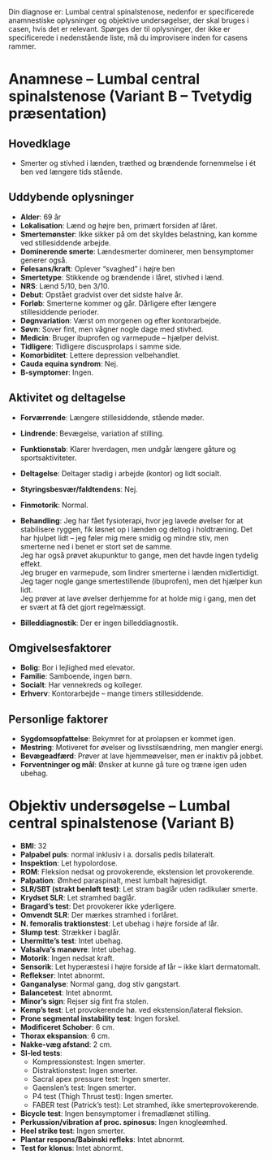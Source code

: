 
Din diagnose er: Lumbal central spinalstenose, nedenfor er specificerede anamnestiske oplysninger og objektive undersøgelser, der skal bruges i casen, hvis det er relevant. Spørges der til oplysninger, der ikke er specificerede i nedenstående liste, må du improvisere inden for casens rammer. 

# Anamnese – Lumbal central spinalstenose (Variant B – Tvetydig præsentation)

## Hovedklage

- Smerter og stivhed i lænden, træthed og brændende fornemmelse i ét ben ved længere tids stående.

## Uddybende oplysninger

- **Alder**: 69 år
- **Lokalisation**: Lænd og højre ben, primært forsiden af låret.
- **Smertemønster**: Ikke sikker på om det skyldes belastning, kan komme ved stillesiddende arbejde.
- **Dominerende smerte**: Lændesmerter dominerer, men bensymptomer generer også.
- **Følesans/kraft**: Oplever “svaghed” i højre ben
- **Smertetype**: Stikkende og brændende i låret, stivhed i lænd.
- **NRS**: Lænd 5/10, ben 3/10.
- **Debut**: Opstået gradvist over det sidste halve år.
- **Forløb**: Smerterne kommer og går. Dårligere efter længere stillesiddende perioder.
- **Døgnvariation**: Værst om morgenen og efter kontorarbejde.
- **Søvn**: Sover fint, men vågner nogle dage med stivhed.
- **Medicin**: Bruger ibuprofen og varmepude – hjælper delvist.
- **Tidligere**: Tidligere discusprolaps i samme side.
- **Komorbiditet**: Lettere depression velbehandlet.
- **Cauda equina syndrom**: Nej.
- **B-symptomer**: Ingen.

## Aktivitet og deltagelse

- **Forværrende**: Længere stillesiddende, stående møder.
- **Lindrende**: Bevægelse, variation af stilling.
- **Funktionstab**: Klarer hverdagen, men undgår længere gåture og sportsaktiviteter.
- **Deltagelse**: Deltager stadig i arbejde (kontor) og lidt socialt.
- **Styringsbesvær/faldtendens**: Nej.
- **Finmotorik**: Normal.
- **Behandling**: Jeg har fået fysioterapi, hvor jeg lavede øvelser for at stabilisere ryggen, fik løsnet op i lænden og deltog i holdtræning. Det har hjulpet lidt – jeg føler mig mere smidig og mindre stiv, men smerterne ned i benet er stort set de samme.  
Jeg har også prøvet akupunktur to gange, men det havde ingen tydelig effekt.  
Jeg bruger en varmepude, som lindrer smerterne i lænden midlertidigt. Jeg tager nogle gange smertestillende (ibuprofen), men det hjælper kun lidt.  
Jeg prøver at lave øvelser derhjemme for at holde mig i gang, men det er svært at få det gjort regelmæssigt.

- **Billeddiagnostik**: Der er ingen billeddiagnostik.

## Omgivelsesfaktorer

- **Bolig**: Bor i lejlighed med elevator.
- **Familie**: Samboende, ingen børn.
- **Socialt**: Har vennekreds og kolleger.
- **Erhverv**: Kontorarbejde – mange timers stillesiddende.

## Personlige faktorer

- **Sygdomsopfattelse**: Bekymret for at prolapsen er kommet igen.
- **Mestring**: Motiveret for øvelser og livsstilsændring, men mangler energi.
- **Bevægeadfærd**: Prøver at lave hjemmeøvelser, men er inaktiv på jobbet.
- **Forventninger og mål**: Ønsker at kunne gå ture og træne igen uden ubehag.

# Objektiv undersøgelse – Lumbal central spinalstenose (Variant B)

- **BMI**: 32
- **Palpabel puls**: normal inklusiv  i a. dorsalis pedis bilateralt.
- **Inspektion**: Let hypolordose.  
- **ROM**: Fleksion nedsat og provokerende, ekstension let provokerende.  
- **Palpation**: Ømhed paraspinalt, mest lumbalt højresidigt.  
- **SLR/SBT (strakt benløft test)**: Let stram baglår uden radikulær smerte.  
- **Krydset SLR**: Let stramhed baglår.  
- **Bragard’s test**: Det provokerer ikke yderligere.  
- **Omvendt SLR**: Der mærkes stramhed i forlåret.  
- **N. femoralis traktionstest**: Let ubehag i højre forside af lår.  
- **Slump test**: Strækker i baglår.  
- **Lhermitte’s test**: Intet ubehag.   
- **Valsalva’s manøvre**: Intet ubehag. 
- **Motorik**: Ingen nedsat kraft.  
- **Sensorik**: Let hyperæstesi i højre forside af lår – ikke klart dermatomalt.  
- **Reflekser**: Intet abnormt.  
- **Ganganalyse**: Normal gang, dog stiv gangstart.  
- **Balancetest**: Intet abnormt.  
- **Minor’s sign**: Rejser sig fint fra stolen.  
- **Kemp’s test**: Let provokerende hø. ved ekstension/lateral fleksion.  
- **Prone segmental instability test**: Ingen forskel.  
- **Modificeret Schober**: 6 cm. 
- **Thorax ekspansion**: 6 cm.  
- **Nakke-væg afstand**: 2 cm.  
- **SI-led tests**:  
  - Kompressionstest: Ingen smerter.  
  - Distraktionstest: Ingen smerter.  
  - Sacral apex pressure test: Ingen smerter.  
  - Gaenslen’s test: Ingen smerter.  
  - P4 test (Thigh Thrust test): Ingen smerter.  
  - FABER test (Patrick’s test): Let stramhed, ikke smerteprovokerende.  
- **Bicycle test**: Ingen bensymptomer i fremadlænet stilling.  
- **Perkussion/vibration af proc. spinosus**: Ingen knogleømhed.  
- **Heel strike test**: Ingen smerter.  
- **Plantar respons/Babinski refleks**: Intet abnormt.  
- **Test for klonus**: Intet abnormt.

